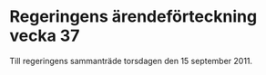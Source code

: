 # Regeringens ärendeförteckning vecka 37

Till regeringens sammanträde torsdagen den 15 september 2011.
